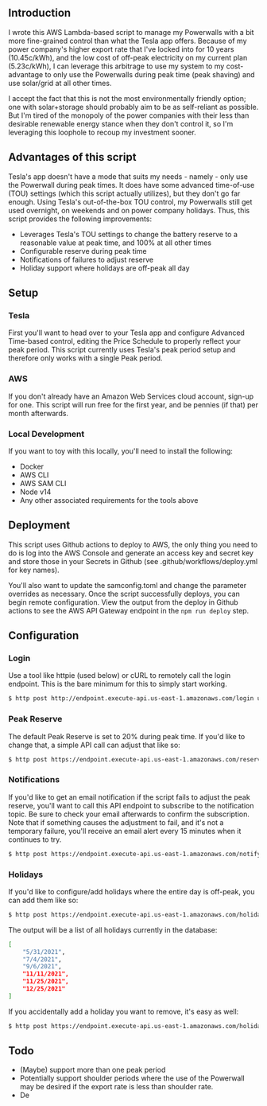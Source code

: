 ## Introduction

I wrote this AWS Lambda-based script to manage my Powerwalls with a bit more fine-grained control than what the Tesla app offers.  Because of my power company's higher export rate that I've locked into for 10 years (10.45c/kWh), and the low cost of off-peak electricity on my current plan (5.23c/kWh), I can leverage this arbitrage to use my system to my cost-advantage to only use the Powerwalls during peak time (peak shaving) and use solar/grid at all other times.

I accept the fact that this is not the most environmentally friendly option; one with solar+storage should probably aim to be as self-reliant as possible.  But I'm tired of the monopoly of the power companies with their less than desirable renewable energy stance when they don't control it, so I'm leveraging this loophole to recoup my investment sooner.

## Advantages of this script

Tesla's app doesn't have a mode that suits my needs - namely - only use the Powerwall during peak times.  It does have some advanced time-of-use (TOU) settings (which this script actually utilizes), but they don't go far enough.  Using Tesla's out-of-the-box TOU control, my Powerwalls still get used overnight, on weekends and on power company holidays.  Thus, this script provides the following improvements:

* Leverages Tesla's TOU settings to change the battery reserve to a reasonable value at peak time, and 100% at all other times
* Configurable reserve during peak time
* Notifications of failures to adjust reserve
* Holiday support where holidays are off-peak all day

## Setup

### Tesla

First you'll want to head over to your Tesla app and configure Advanced Time-based control, editing the Price Schedule to properly reflect your peak period.  This script currently uses Tesla's peak period setup and therefore only works with a single Peak period.

### AWS

If you don't already have an Amazon Web Services cloud account, sign-up for one.  This script will run free for the first year, and be pennies (if that) per month afterwards.

### Local Development

If you want to toy with this locally, you'll need to install the following:

* Docker
* AWS CLI
* AWS SAM CLI
* Node v14
* Any other associated requirements for the tools above

## Deployment

This script uses Github actions to deploy to AWS, the only thing you need to do is log into the AWS Console and generate an access key and secret key and store those in your Secrets in Github (see .github/workflows/deploy.yml for key names).

You'll also want to update the samconfig.toml and change the parameter overrides as necessary.  Once the script successfully deploys, you can begin remote configuration.  View the output from the deploy in Github actions to see the AWS API Gateway endpoint in the `npm run deploy` step.

## Configuration

### Login

Use a tool like httpie (used below) or cURL to remotely call the login endpoint.  This is the bare minimum for this to simply start working.

```bash
$ http post http://endpoint.execute-api.us-east-1.amazonaws.com/login username=AzureDiamond@gmail.com password=hunter2 mfaPassCode=000000
```

### Peak Reserve

The default Peak Reserve is set to 20% during peak time.  If you'd like to change that, a simple API call can adjust that like so:

```bash
$ http post https://endpoint.execute-api.us-east-1.amazonaws.com/reserve PeakReserve=30
```

### Notifications

If you'd like to get an email notification if the script fails to adjust the peak reserve, you'll want to call this API endpoint to subscribe to the notification topic.  Be sure to check your email afterwards to confirm the subscription.  Note that if something causes the adjustment to fail, and it's not a temporary failure, you'll receive an email alert every 15 minutes when it continues to try.

```bash
$ http post https://endpoint.execute-api.us-east-1.amazonaws.com/notify email=AzureDiamond@gmail.com
```

### Holidays

If you'd like to configure/add holidays where the entire day is off-peak, you can add them like so:

```bash
$ http post https://endpoint.execute-api.us-east-1.amazonaws.com/holiday holiday:='["2021-07-04", "2021-09-06", "2021-11-11", "2021-11-25", "2021-12-25"]'
```

The output will be a list of all holidays currently in the database:

```bash
[
    "5/31/2021",
    "7/4/2021",
    "9/6/2021",
    "11/11/2021",
    "11/25/2021",
    "12/25/2021"
]
```

If you accidentally add a holiday you want to remove, it's easy as well:

```bash
$ http post https://endpoint.execute-api.us-east-1.amazonaws.com/holiday holiday:='["2021-12-25"]' remove:=true
```

## Todo

* (Maybe) support more than one peak period
* Potentially support shoulder periods where the use of the Powerwall may be desired if the export rate is less than shoulder rate.
* De